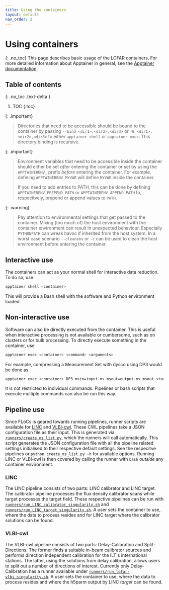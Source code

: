 ```yaml
---
title: Using the containers
layout: default
nav_order: 2
---
```


# Using containers
{: .no_toc}
This page describes basic usage of the LOFAR containers. For more detailed information about Apptainer in general, see the [Apptainer documentation](https://apptainer.org/docs/user/main/index.html).

## Table of contents
{: .no_toc .text-delta }

1. TOC
{:toc}

{: .important}
> Directories that need to be accessible should be bound to the container by passing `--bind <dir1>,<dir2>,<dir3>` or `-B <dir1>,<dir2>,<dir3>` to either `apptainer shell` or `apptainer exec`. This directory binding is recursive.

{: .important}
> Environment variables that need to be accessible inside the container should either be set _after_ entering the container or set by using the `APPTAINERENV_` prefix _before_ entering the container. For example, defining `APPTAINERENV_MYVAR` will define `MYVAR` inside the container.
>
> If you need to add entries to PATH, this can be done by defining `APPTAINERENV_PREPEND_PATH` or `APPTAINERENV_APPEND_PATH` to, respecitvely, prepend or append values to `PATH`.

{: .warning}
> Pay attention to environmental settings that get passed to the container. Mixing (too much of) the host environment with the container environment can result in unexpected behaviour. Especially `PYTHONPATH` can wreak havoc if inherited from the host system. In a worst case scenario `--cleanenv` or `-c` can be used to clean the host environment before entering the container.

## Interactive use
The containers can act as your normal shell for interactive data reduction. To do so, use

```bash
apptainer shell <container>
```
This will provide a Bash shell with the software and Python environment loaded.

## Non-interactive use
Software can also be directly executed from the container. This is useful when interactive processing is not available or cumbersome, such as on clusters or for bulk processing. To directly execute something in the container, use

```bash
apptainer exec <container> <command> <arguments>
```
For example, compressing a Measurement Set with dysco using DP3 would be done as

```bash
apptainer exec <container> DP3 msin=input.ms msout=output.ms msout.storagemanager=dysco steps=[]
```
It is not restricted to individual commands. Pipelines or bash scripts that execute multiple commands can also be run this way.

## Pipeline use
Since FLoCs is geared towards running pipelines, runner scripts are available for [LINC](https://git.astron.nl/RD/LINC) and [VLBI-cwl](https://git.astron.nl/RD/VLBI-cwl). These CWL pipelines take a JSON configuration file as their input. This is generated via [`runners/create_ms_list.py`](https://github.com/tikk3r/flocs/blob/fedora-py3/runners/create_ms_list.py), which the runners will call automatically. This script generates the JSON configuration file with all the pipeline related settings initialised to their respective default settings. See the respecitve pipelines or `python create_ms_list.py -h` for available options. Running LINC or VLBI-cwl is then covered by calling the runner with `bash` _outside_ any container environment.

### LINC
The LINC pipeline consists of two parts: LINC calibrator and LINC target. The calibrator pipeline processes the flux density calibrator scans while target processes the target field. These respective pipelines can be run with [`runners/run_LINC_calibrator_singularity.sh`](https://github.com/tikk3r/flocs/blob/fedora-py3/runners/run_LINC_calibrator_singularity.sh) and [`runners/run_LINC_target_singularity.sh`](https://github.com/tikk3r/flocs/blob/fedora-py3/runners/run_LINC_target_singularity.sh). A user sets the container to use, where the data to process resides and for LINC target where the calibrator solutions can be found.

### VLBI-cwl
The VLBI-cwl pipeline consists of two parts: Delay-Calibration and Split-Directions. The former finds a suitable in-beam calibrator sources and performs direction independent calibration for the ILT's international stations. The latter, using the solutions from delay calibration, allows users to split out a number of directions of interest. Currently only Delay-Calibration has a runner available under [`runners/run_lofar-vlbi_singularity.sh`](https://github.com/tikk3r/flocs/blob/fedora-py3/runners/run_lofar-vlbi_singularity.sh). A user sets the container to use, where the data to process resides and where the h5parm output by LINC *target* can be found.